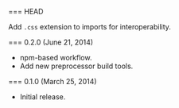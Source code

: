 === HEAD

Add `.css` extension to imports for interoperability.

=== 0.2.0 (June 21, 2014)

* npm-based workflow.
* Add new preprocessor build tools.

=== 0.1.0 (March 25, 2014)

* Initial release.
